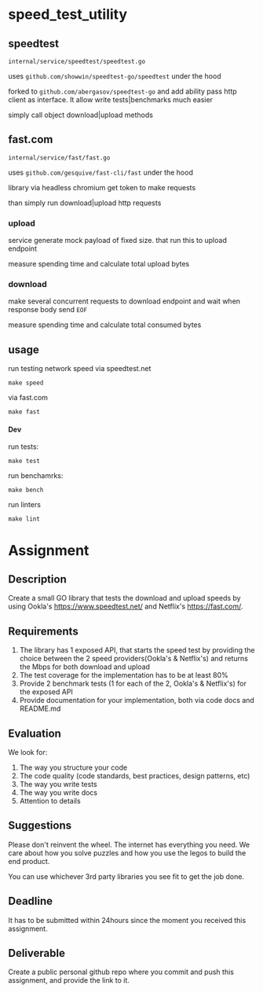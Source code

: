 # speed_test_utility

## speedtest
```shell
internal/service/speedtest/speedtest.go
```
uses `github.com/showwin/speedtest-go/speedtest` under the hood

forked to `github.com/abergasov/speedtest-go` and add ability pass http client as interface. It allow write tests|benchmarks much easier

simply call object download|upload methods

## fast.com
```shell
internal/service/fast/fast.go
```
uses `github.com/gesquive/fast-cli/fast` under the hood

library via headless chromium get token to make requests

than simply run download|upload http requests

### upload
service generate mock payload of fixed size. that run this to upload endpoint

measure spending time and calculate total upload bytes

### download
make several concurrent requests to download endpoint and wait when response body send `EOF`

measure spending time and calculate total consumed bytes

## usage 
run testing network speed via speedtest.net
```shell
make speed
```
via fast.com
```shell
make fast
```

#### Dev
run tests:
```shell
make test
```

run benchamrks:
```shell
make bench
```

run linters
```shell
make lint
```


# Assignment

## Description
Create a small GO library that tests the download and upload speeds by using Ookla's https://www.speedtest.net/ and Netflix's https://fast.com/.

## Requirements

1. The library has 1 exposed API, that starts the speed test by providing the choice between the 2 speed providers(Ookla's & Netflix's) and returns the Mbps for both download and upload
2. The test coverage for the implementation has to be at least 80%
3. Provide 2 benchmark tests (1 for each of the 2, Ookla's & Netflix's) for the exposed API
4. Provide documentation for your implementation, both via code docs and README.md

## Evaluation

We look for:
1. The way you structure your code
2. The code quality (code standards, best practices, design patterns, etc)
3. The way you write tests
4. The way you write docs
5. Attention to details

## Suggestions

Please don't reinvent the wheel. The internet has everything you need. We care about how you solve puzzles and how you use the legos to build the end product.

You can use whichever 3rd party libraries you see fit to get the job done.

## Deadline

It has to be submitted within 24hours since the moment you received this assignment.

## Deliverable

Create a public personal github repo where you commit and push this assignment, and provide the link to it.